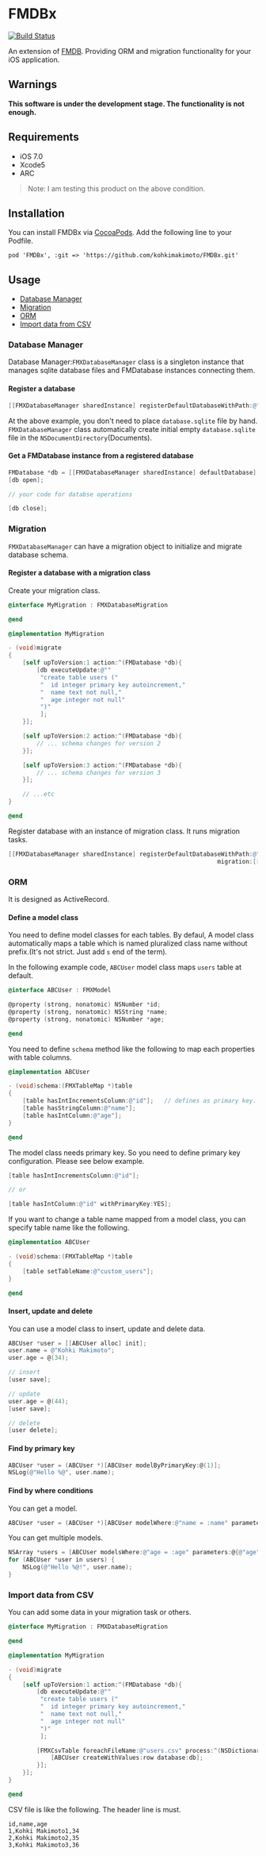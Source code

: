 # FMDBx

[![Build Status](https://travis-ci.org/kohkimakimoto/FMDBx.svg?branch=master)](https://travis-ci.org/kohkimakimoto/FMDBx)

An extension of [FMDB](https://github.com/ccgus/fmdb). Providing ORM and migration functionality for your iOS application.

## Warnings

**This software is under the development stage. The functionality is not enough.**

## Requirements

* iOS 7.0
* Xcode5
* ARC

> Note: I am testing this product on the above condition.

## Installation

You can install FMDBx via [CocoaPods](http://cocoapods.org).
Add the following line to your Podfile.

```
pod 'FMDBx', :git => 'https://github.com/kohkimakimoto/FMDBx.git'
```

## Usage

* [Database Manager](#database-manager)
* [Migration](#migration)
* [ORM](#orm)
* [Import data from CSV](#import-data-from-csv)

### Database Manager

Database Manager:`FMXDatabaseManager` class is a singleton instance that manages sqlite database files and FMDatabase instances connecting them.

#### Register a database

```Objective-C
[[FMXDatabaseManager sharedInstance] registerDefaultDatabaseWithPath:@"database.sqlite" migration:nil];
```

At the above example, you don't need to place `database.sqlite` file by hand. 
`FMXDatabaseManager` class automatically create initial empty `database.sqlite` file in the `NSDocumentDirectory`(Documents).

#### Get a FMDatabase instance from a registered database

```Objective-C
FMDatabase *db = [[FMXDatabaseManager sharedInstance] defaultDatabase];
[db open];

// your code for databse operations

[db close];
```

### Migration

`FMXDatabaseManager` can have a migration object to initialize and migrate database schema.

#### Register a database with a migration class

Create your migration class.

```Objective-C
@interface MyMigration : FMXDatabaseMigration

@end

@implementation MyMigration

- (void)migrate
{
    [self upToVersion:1 action:^(FMDatabase *db){
        [db executeUpdate:@""
         "create table users ("
         "  id integer primary key autoincrement,"
         "  name text not null,"
         "  age integer not null"
         ")"
         ];
    }];

    [self upToVersion:2 action:^(FMDatabase *db){
        // ... schema changes for version 2       
    }];

    [self upToVersion:3 action:^(FMDatabase *db){
        // ... schema changes for version 3       
    }];

    // ...etc
}

@end
```

Register database with an instance of migration class. It runs migration tasks.

```Objective-C
[[FMXDatabaseManager sharedInstance] registerDefaultDatabaseWithPath:@"database.sqlite" 
                                                           migration:[[MyMigration alloc] init]];
```

### ORM

It is designed as ActiveRecord.

#### Define a model class

You need to define model classes for each tables.
By defaul, A model class automatically maps a table which is named pluralized class name without prefix.(It's not strict. Just add `s` end of the term). 

In the following example code, `ABCUser` model class maps `users` table at default.

```Objective-C
@interface ABCUser : FMXModel

@property (strong, nonatomic) NSNumber *id;
@property (strong, nonatomic) NSString *name;
@property (strong, nonatomic) NSNumber *age;

@end
```

You need to define `schema` method like the following to map each properties with table columns.

```Objective-C
@implementation ABCUser

- (void)schema:(FMXTableMap *)table
{
    [table hasIntIncrementsColumn:@"id"];   // defines as primary key.
    [table hasStringColumn:@"name"];
    [table hasIntColumn:@"age"];
}

@end
```

The model class needs primary key. So you need to define primary key configuration. Please see below example.

```Objective-C
[table hasIntIncrementsColumn:@"id"];

// or 

[table hasIntColumn:@"id" withPrimaryKey:YES];
```


If you want to change a table name mapped from a model class, you can specify table name like the following.

```Objective-C
@implementation ABCUser

- (void)schema:(FMXTableMap *)table
{
    [table setTableName:@"custom_users"];
}

@end
```

#### Insert, update and delete

You can use a model class to insert, update and delete data.

```Objective-C
ABCUser *user = [[ABCUser alloc] init];
user.name = @"Kohki Makimoto";
user.age = @(34);

// insert
[user save];

// update
user.age = @(44);
[user save];

// delete
[user delete];
```

#### Find by primary key

```Objective-C
ABCUser *user = (ABCUser *)[ABCUser modelByPrimaryKey:@(1)];
NSLog(@"Hello %@", user.name);
```

#### Find by where conditions

You can get a model.

```Objective-C
ABCUser *user = (ABCUser *)[ABCUser modelWhere:@"name = :name" parameters:@{@"name": @"Kohki Makimoto"}];
```

You can get multiple models.

```Objective-C
NSArray *users = [ABCUser modelsWhere:@"age = :age" parameters:@{@"age": @34}];
for (ABCUser *user in users) {
    NSLog(@"Hello %@!", user.name);
}
```

### Import data from CSV 

You can add some data in your migration task or others.

```Objective-C
@interface MyMigration : FMXDatabaseMigration

@end

@implementation MyMigration

- (void)migrate
{
    [self upToVersion:1 action:^(FMDatabase *db){
        [db executeUpdate:@""
         "create table users ("
         "  id integer primary key autoincrement,"
         "  name text not null,"
         "  age integer not null"
         ")"
         ];

        [FMXCsvTable foreachFileName:@"users.csv" process:^(NSDictionary *row) {
            [ABCUser createWithValues:row database:db];
        }];
    }];
}

@end
```

CSV file is like the following. The header line is must.

```
id,name,age
1,Kohki Makimoto1,34
2,Kohki Makimoto2,35
3,Kohki Makimoto3,36
```

